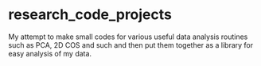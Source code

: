 # research_code_projects

My attempt to make small codes for various useful data analysis routines such as PCA, 2D COS and such and 
then put them together as a library for easy analysis of my data.
